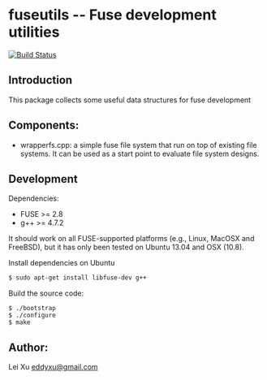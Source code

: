  fuseutils -- Fuse development utilities
==========================================

[![Build Status](https://travis-ci.org/eddyxu/fuseutils.png?branch=master)](https://travis-ci.org/eddyxu/fuseutils)

## Introduction
 This package collects some useful data structures for fuse development

## Components:

 * wrapperfs.cpp: a simple fuse file system that run on top of existing file
   systems. It can be used as a start point to evaluate file system
   designs.

## Development

Dependencies:

 * FUSE >= 2.8
 * g++ >= 4.7.2

It should work on all FUSE-supported platforms (e.g., Linux, MacOSX and
FreeBSD), but it has only been tested on Ubuntu 13.04 and OSX (10.8).

Install dependencies on Ubuntu
```sh
$ sudo apt-get install libfuse-dev g++
```

Build the source code:

```
$ ./bootstrap
$ ./configure
$ make
```

## Author:
   Lei Xu <eddyxu@gmail.com>
